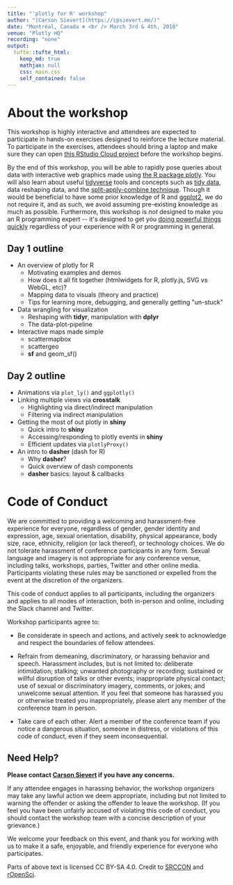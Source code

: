 ```yaml
---
title: "'plotly for R' workshop"
author: "[Carson Sievert](https://cpsievert.me/)"
date: "Montréal, Canada ❄️ <br /> March 3rd & 4th, 2018"
venue: "Plotly HQ"
recording: "none"
output: 
  tufte::tufte_html:
    keep_md: true
    mathjax: null
    css: main.css
    self_contained: false
---
```





# About the workshop

This workshop is highly interactive and attendees are expected to participate in hands-on exercises designed to reinforce the lecture material. To participate in the exercises, attendees should bring a laptop and make sure they can open [this RStudio Cloud project](https://rstudio.cloud/project/14090) before the workshop begins.

By the end of this workshop, you will be able to rapidly pose queries about data with interactive web graphics made using [the R package plotly](https://plot.ly/r/). You will also learn about useful [tidyverse](https://www.tidyverse.org/) tools and concepts such as [tidy data](https://cran.r-project.org/web/packages/tidyr/vignettes/tidy-data.html), data reshaping data, and the [split-apply-combine technique](https://www.jstatsoft.org/article/view/v040i01). Though it would be beneficial to have some prior knowledge of R and [ggplot2](http://ggplot2.tidyverse.org/), we do not require it, and as such, we avoid assuming pre-existing knowledge as much as possible. Furthermore, this workshop is _not_ designed to make you an R programming expert -- it's designed to get you [doing powerful things quickly](http://varianceexplained.org/r/teach-hard-way/) regardless of your experience with R or programming in general.

## Day 1 outline

* An overview of plotly for R
    * Motivating examples and demos
    * How does it all fit together (htmlwidgets for R, plotly.js, SVG vs WebGL, etc)?
    * Mapping data to visuals (theory and practice)
    * Tips for learning more, debugging, and generally getting "un-stuck"
* Data wrangling for visualization
    * Reshaping with **tidyr**, manipulation with **dplyr**
    * The data-plot-pipeline
* Interactive maps made simple
    * scattermapbox
    * scattergeo
    * **sf** and geom_sf()

## Day 2 outline

* Animations via `plot_ly()` and `ggplotly()`
* Linking multiple views via **crosstalk**
    * Highlighting via direct/indirect manipulation
    * Filtering via indirect manipulation
* Getting the most of out plotly in **shiny**
    * Quick intro to **shiny**
    * Accessing/responding to plotly events in **shiny**
    * Efficient updates via `plotlyProxy()`
* An intro to **dasher** (dash for R)
    * Why **dasher**?
    * Quick overview of dash components
    * **dasher** basics: layout & callbacks

# Code of Conduct

We are committed to providing a welcoming and harassment-free experience for everyone, regardless of gender, gender identity and expression, age, sexual orientation, disability, physical appearance, body size, race, ethnicity, religion (or lack thereof), or technology choices. We do not tolerate harassment of conference participants in any form. Sexual language and imagery is not appropriate for any conference venue, including talks, workshops, parties, Twitter and other online media. Participants violating these rules may be sanctioned or expelled from the event at the discretion of the organizers.

This code of conduct applies to all participants, including the organizers and applies to all modes of interaction, both in-person and online, including the Slack channel and Twitter.

Workshop participants agree to:

* Be considerate in speech and actions, and actively seek to acknowledge and respect the boundaries of fellow attendees.

* Refrain from demeaning, discriminatory, or harassing behavior and speech. Harassment includes, but is not limited to: deliberate intimidation; stalking; unwanted photography or recording; sustained or willful disruption of talks or other events; inappropriate physical contact; use of sexual or discriminatory imagery, comments, or jokes; and unwelcome sexual attention. If you feel that someone has harassed you or otherwise treated you inappropriately, please alert any member of the conference team in person.

* Take care of each other. Alert a member of the conference team if you notice a dangerous situation, someone in distress, or violations of this code of conduct, even if they seem inconsequential.

## Need Help?

<b>Please contact [Carson Sievert](mailto:cpsievert1@gmail.com) if you have any concerns.</b>

If any attendee engages in harassing behavior, the workshop organizers may take any lawful action we deem appropriate, including but not limited to warning the offender or asking the offender to leave the workshop. (If you feel you have been unfairly accused of violating this code of conduct, you should contact the workshop team with a concise description of your grievance.)

We welcome your feedback on this event, and thank you for working with us to make it a safe, enjoyable, and friendly experience for everyone who participates.

Parts of above text is licensed CC BY-SA 4.0. Credit to [SRCCON](https://srccon.org) and [rOpenSci](http://textworkshop17.ropensci.org/).
